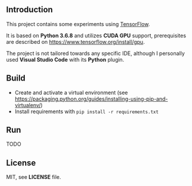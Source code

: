 ## Introduction

This project contains some experiments using [TensorFlow](https://www.tensorflow.org/).

It is based on **Python 3.6.8** and utilizes **CUDA GPU** support, prerequisites are described on https://www.tensorflow.org/install/gpu.

The project is not tailored towards any specific IDE, although I personally used **Visual Studio Code** with its **Python** plugin.

## Build

* Create and activate a virtual environment (see https://packaging.python.org/guides/installing-using-pip-and-virtualenv/)
* Install requirements with `pip install -r requirements.txt`

## Run

TODO

## License

MIT, see **LICENSE** file.
